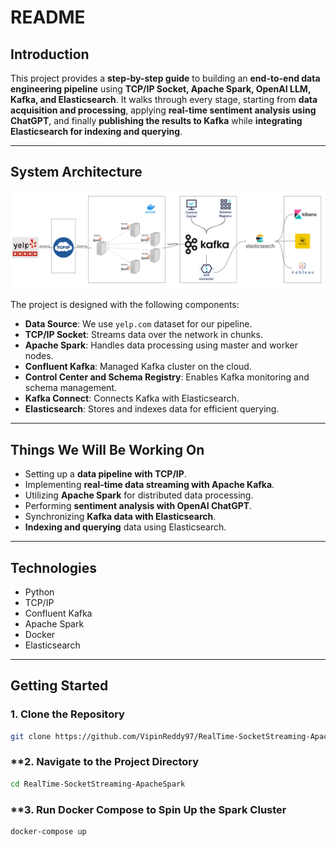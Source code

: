 # README

## Introduction

This project provides a **step-by-step guide** to building an **end-to-end data engineering pipeline** using **TCP/IP Socket, Apache Spark, OpenAI LLM, Kafka, and Elasticsearch**. It walks through every stage, starting from **data acquisition and processing**, applying **real-time sentiment analysis using ChatGPT**, and finally **publishing the results to Kafka** while **integrating Elasticsearch for indexing and querying**.

---

## System Architecture

![System Architecture](media/System_architecture.png) 

The project is designed with the following components:

- **Data Source**: We use `yelp.com` dataset for our pipeline.
- **TCP/IP Socket**: Streams data over the network in chunks.
- **Apache Spark**: Handles data processing using master and worker nodes.
- **Confluent Kafka**: Managed Kafka cluster on the cloud.
- **Control Center and Schema Registry**: Enables Kafka monitoring and schema management.
- **Kafka Connect**: Connects Kafka with Elasticsearch.
- **Elasticsearch**: Stores and indexes data for efficient querying.

---

## **Things We Will Be Working On**
- Setting up a **data pipeline with TCP/IP**.
- Implementing **real-time data streaming with Apache Kafka**.
- Utilizing **Apache Spark** for distributed data processing.
- Performing **sentiment analysis with OpenAI ChatGPT**.
- Synchronizing **Kafka data with Elasticsearch**.
- **Indexing and querying** data using Elasticsearch.

---

## **Technologies**
- Python
- TCP/IP
- Confluent Kafka
- Apache Spark
- Docker
- Elasticsearch

---

## **Getting Started**
### **1. Clone the Repository**
```sh
git clone https://github.com/VipinReddy97/RealTime-SocketStreaming-ApacheSpark.git
```
### **2. Navigate to the Project Directory
```sh
cd RealTime-SocketStreaming-ApacheSpark
```
### **3. Run Docker Compose to Spin Up the Spark Cluster
```sh
docker-compose up
```
